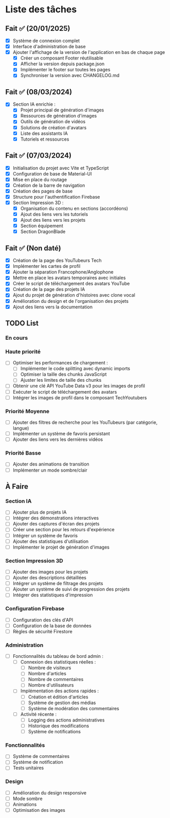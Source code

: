 # Liste des tâches

## Fait ✅ (20/01/2025)
- [x] Système de connexion complet
- [x] Interface d'administration de base
- [x] Ajouter l'affichage de la version de l'application en bas de chaque page
  - [x] Créer un composant Footer réutilisable
  - [x] Afficher la version depuis package.json
  - [x] Implémenter le footer sur toutes les pages
  - [x] Synchroniser la version avec CHANGELOG.md

## Fait ✅ (08/03/2024)
- [x] Section IA enrichie :
  - [x] Projet principal de génération d'images
  - [x] Ressources de génération d'images
  - [x] Outils de génération de vidéos
  - [x] Solutions de création d'avatars
  - [x] Liste des assistants IA
  - [x] Tutoriels et ressources

## Fait ✅ (07/03/2024)
- [x] Initialisation du projet avec Vite et TypeScript
- [x] Configuration de base de Material-UI
- [x] Mise en place du routage
- [x] Création de la barre de navigation
- [x] Création des pages de base
- [x] Structure pour l'authentification Firebase
- [x] Section Impression 3D :
  - [x] Organisation du contenu en sections (accordéons)
  - [x] Ajout des liens vers les tutoriels
  - [x] Ajout des liens vers les projets
  - [x] Section équipement
  - [x] Section DragonBlade

## Fait ✅ (Non daté)
- [x] Création de la page des YouTubeurs Tech
- [x] Implémenter les cartes de profil
- [x] Ajouter la séparation Francophone/Anglophone
- [x] Mettre en place les avatars temporaires avec initiales
- [x] Créer le script de téléchargement des avatars YouTube
- [x] Création de la page des projets IA
- [x] Ajout du projet de génération d'histoires avec clone vocal
- [x] Amélioration du design et de l'organisation des projets
- [x] Ajout des liens vers la documentation

## TODO List
### En cours

### Haute priorité
- [ ] Optimiser les performances de chargement :
  - [ ] Implémenter le code splitting avec dynamic imports
  - [ ] Optimiser la taille des chunks JavaScript
  - [ ] Ajuster les limites de taille des chunks
- [ ] Obtenir une clé API YouTube Data v3 pour les images de profil
- [ ] Exécuter le script de téléchargement des avatars
- [ ] Intégrer les images de profil dans le composant TechYoutubers

### Priorité Moyenne
- [ ] Ajouter des filtres de recherche pour les YouTubeurs (par catégorie, langue)
- [ ] Implémenter un système de favoris persistant
- [ ] Ajouter des liens vers les dernières vidéos

### Priorité Basse
- [ ] Ajouter des animations de transition
- [ ] Implémenter un mode sombre/clair

## À Faire 

### Section IA
- [ ] Ajouter plus de projets IA
- [ ] Intégrer des démonstrations interactives
- [ ] Ajouter des captures d'écran des projets
- [ ] Créer une section pour les retours d'expérience
- [ ] Intégrer un système de favoris
- [ ] Ajouter des statistiques d'utilisation
- [ ] Implémenter le projet de génération d'images

### Section Impression 3D
- [ ] Ajouter des images pour les projets
- [ ] Ajouter des descriptions détaillées
- [ ] Intégrer un système de filtrage des projets
- [ ] Ajouter un système de suivi de progression des projets
- [ ] Intégrer des statistiques d'impression

### Configuration Firebase
- [ ] Configuration des clés d'API
- [ ] Configuration de la base de données
- [ ] Règles de sécurité Firestore

### Administration
- [ ] Fonctionnalités du tableau de bord admin :
  - [ ] Connexion des statistiques réelles :
    - [ ] Nombre de visiteurs
    - [ ] Nombre d'articles
    - [ ] Nombre de commentaires
    - [ ] Nombre d'utilisateurs
  - [ ] Implémentation des actions rapides :
    - [ ] Création et édition d'articles
    - [ ] Système de gestion des médias
    - [ ] Système de modération des commentaires
  - [ ] Activité récente :
    - [ ] Logging des actions administratives
    - [ ] Historique des modifications
    - [ ] Système de notifications

### Fonctionnalités
- [ ] Système de commentaires
- [ ] Système de notification
- [ ] Tests unitaires

### Design
- [ ] Amélioration du design responsive
- [ ] Mode sombre
- [ ] Animations
- [ ] Optimisation des images
